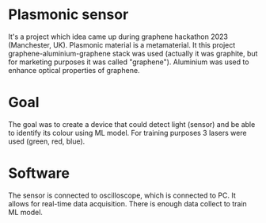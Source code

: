 # Plasmonic sensor

It's a project which idea came up during graphene hackathon 2023 (Manchester, UK). Plasmonic material is a metamaterial. 
It this project graphene-aluminium-graphene stack was used (actually it was graphite, but for marketing purposes it was called "graphene"). Aluminium was used to enhance optical properties of graphene.

# Goal
The goal was to create a device that could detect light (sensor) and be able to identify its colour using ML model. For training purposes 3 lasers were used (green, red, blue).

#  Software
The sensor is connected to oscilloscope, which is connected to PC. It allows for real-time data acquisition. There is enough data collect to train ML model.


